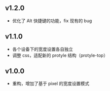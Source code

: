 ## v1.2.0

- 优化了 Alt 快捷键的功能，fix 现有的 bug

## v1.1.0

- 各个设备下的宽度设置各自独立
- 调整 css，适配新的 protyle 结构（protyle-top）

## v1.0.0

- 重构，增加了基于 pixel 的宽度设置模式
